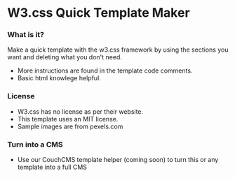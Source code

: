 # W3.css Quick Template Maker

### What is it?
Make a quick template with the w3.css framework by using the sections you want and deleting what you don't need.
* More instructions are found in the template code comments.
* Basic html knowlege helpful.

### License
* W3.css has no license as per their website.
* This template uses an MIT license.
* Sample images are from pexels.com

### Turn into a CMS
* Use our CouchCMS template helper (coming soon) to turn this or any template into a full CMS
